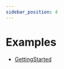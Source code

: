 ```yaml
---
sidebar_position: 4
---
```


# Examples

* [GettingStarted](https://github.com/jbonofre/dc-comics)

